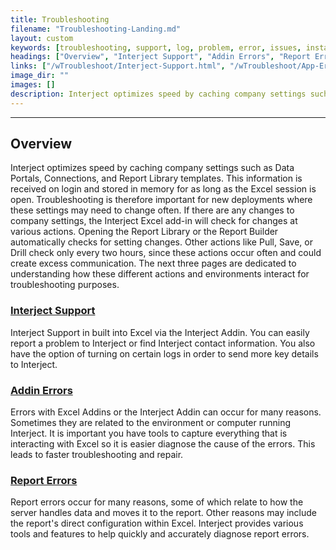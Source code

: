 ```yaml
---
title: Troubleshooting
filename: "Troubleshooting-Landing.md"
layout: custom
keywords: [troubleshooting, support, log, problem, error, issues, installation, addin, report]
headings: ["Overview", "Interject Support", "Addin Errors", "Report Errors"]
links: ["/wTroubleshoot/Interject-Support.html", "/wTroubleshoot/App-Errors.html", "/wTroubleshoot/Reports.html"]
image_dir: ""
images: []
description: Interject optimizes speed by caching company settings such as Data Portals, Connections, and Report Library templates. This information is received on login and stored in memory for as long as the Excel session is open. Troubleshooting is therefore important for new deployments where these settings may need to change often. If there are any changes to company settings, the Interject Excel add-in will check for changes at various actions. Opening the Report Library or the Report Builder automatically checks for setting changes. Other actions like Pull, Save, or Drill check only every two hours, since these actions occur often and could create excess communication. The next three pages are dedicated to understanding how these different actions and environments interact for troubleshooting purposes.
---
```

* * *

## Overview

Interject optimizes speed by caching company settings such as Data Portals, Connections, and Report Library templates. This information is received on login and stored in memory for as long as the Excel session is open. Troubleshooting is therefore important for new deployments where these settings may need to change often. If there are any changes to company settings, the Interject Excel add-in will check for changes at various actions. Opening the Report Library or the Report Builder automatically checks for setting changes. Other actions like Pull, Save, or Drill check only every two hours, since these actions occur often and could create excess communication. The next three pages are dedicated to understanding how these different actions and environments interact for troubleshooting purposes.

### [Interject Support](/wTroubleshoot/Interject-Support.html)

Interject Support in built into Excel via the Interject Addin. You can easily report a problem to Interject or find Interject contact information. You also have the option of turning on certain logs in order to send more key details to Interject.

### [Addin Errors](/wTroubleshoot/App-Errors.html)

Errors with Excel Addins or the Interject Addin can occur for many reasons. Sometimes they are related to the environment or computer running Interject. It is important you have tools to capture everything that is interacting with Excel so it is easier diagnose the cause of the errors. This leads to faster troubleshooting and repair.

### [Report Errors](/wTroubleshoot/Reports.html)

Report errors occur for many reasons, some of which relate to how the server handles data and moves it to the report. Other reasons may include the report's direct configuration within Excel. Interject provides various tools and features to help quickly and accurately diagnose report errors.


